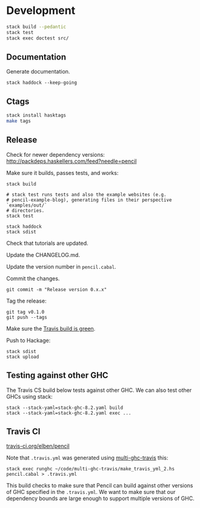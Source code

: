 # Development

```bash
stack build --pedantic
stack test
stack exec doctest src/
```

## Documentation

Generate documentation.

```
stack haddock --keep-going
```

## Ctags

```bash
stack install hasktags
make tags
```

## Release

Check for newer dependency versions: http://packdeps.haskellers.com/feed?needle=pencil

Make sure it builds, passes tests, and works:

```
stack build

# stack test runs tests and also the example websites (e.g.
# pencil-example-blog), generating files in their perspective `examples/out/`
# directories.
stack test

stack haddock
stack sdist
```

Check that tutorials are updated.

Update the CHANGELOG.md.

Update the version number in `pencil.cabal`.

Commit the changes.

```
git commit -m "Release version 0.x.x"
```

Tag the release:

```
git tag v0.1.0
git push --tags
```

Make sure the [Travis build is green](https://travis-ci.org/elben/pencil).

Push to Hackage:

```
stack sdist
stack upload
```

## Testing against other GHC

The Travis CS build below tests against other GHC. We can also test other GHCs
using stack:

```
stack --stack-yaml=stack-ghc-8.2.yaml build
stack --stack-yaml=stack-ghc-8.2.yaml exec ...
```

## Travis CI

[travis-ci.org/elben/pencil](https://travis-ci.org/elben/pencil)

Note that `.travis.yml` was generated using [multi-ghc-travis](https://github.com/haskell-hvr/multi-ghc-travis) this:

```
stack exec runghc ~/code/multi-ghc-travis/make_travis_yml_2.hs pencil.cabal > .travis.yml
```

This build checks to make sure that Pencil can build against other versions of
GHC specified in the `.travis.yml`. We want to make sure that our dependency
bounds are large enough to support multiple versions of GHC.
